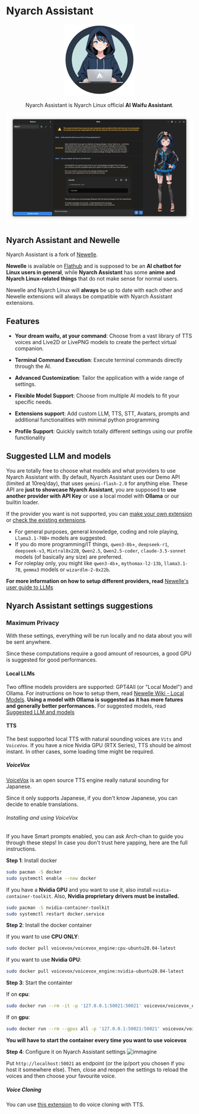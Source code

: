 # Nyarch Assistant
<div style="text-align: center;">
<img src="https://raw.githubusercontent.com/NyarchLinux/NyarchAssistant/refs/heads/master/data/icons/hicolor/scalable/apps/moe.nyarchlinux.assistant.svg" alt="nyarchassistant" width="192" height="192"/>
</div>
<div style="text-align: center;">

Nyarch Assistant is Nyarch Linux official <b>AI Waifu Assistant</b>.
</div>

![screenshot](https://raw.githubusercontent.com/NyarchLinux/NyarchAssistant/refs/heads/master/screenshots/1b.png)

## Nyarch Assistant and Newelle

Nyarch Assistant is a fork of [Newelle](https://github.com/qwersyk/Newelle). 

**Newelle** is available on [Flathub](https://flathub.org/apps/io.github.qwersyk.Newelle) and is supposed to be an **AI chatbot for Linux users in general**, while **Nyarch Assistant** has some **anime and Nyarch Linux-related things** that do not make sense for normal users.

Newelle and Nyarch Linux will **always** be up to date with each other and Newelle extensions will always be compatible with Nyarch Assistant extensions.

## Features
- **Your dream waifu, at your command**: Choose from a vast library of TTS voices and Live2D or LivePNG models to create the perfect virtual companion.

- **Terminal Command Execution**: Execute terminal commands directly through the AI.

- **Advanced Customization**: Tailor the application with a wide range of settings.

- **Flexible Model Support**: Choose from multiple AI models to fit your specific needs.

- **Extensions support**: Add custom LLM, TTS, STT, Avatars, prompts and additional functionalities with minimal python programming

- **Profile Support**: Quickly switch totally different settings using our profile functionality

## Suggested LLM and models
You are totally free to choose what models and what providers to use Nyarch Assistant with.
By default, Nyarch Assistant uses our Demo API (limited at 10req/day), that uses `gemini-flash-2.0` for anything else. These API are **just to showcase Nyarch Assistant**, you are supposed to **use another provider with API Key** or use a local model with **Ollama** or our builtin loader. 

If the provider you want is not supported, you can [make your own extension](https://github.com/qwersyk/Newelle/wiki/Developing-extensions) or [check the existing extensions](https://github.com/qwersyk/Newelle/wiki/User-guide-to-Extensions#finding-extensions).

- For general purposes, general knowledge, coding and role playing, `Llama3.1-70B+` models are suggested.
- If you do more programming/IT things, `qwen3-8b`+, `deepseek-r1`, `deepseek-v3`, `Mixtral8x22B`, `Qwen2.5`, `Qwen2.5-coder`, `claude-3.5-sonnet` models (of basically any size) are preferred.
- For roleplay only, you might like `qwen3-4b`+, `mythomax-l2-13b`, `llama3.1-7B`, `gemma3` models or `wizardlm-2-8x22b`.

**For more information on how to setup different providers, read** [Newelle's user guide to LLMs](https://github.com/qwersyk/Newelle/wiki/User-guide-to-the-available-LLMs)
## Nyarch Assistant settings suggestions
### Maximum Privacy
With these settings, everything will be run locally and no data about you will be sent anywhere.

Since these computations require a good amount of resources, a good GPU is suggested for good performances.
#### Local LLMs
Two offline models providers are supported: GPT4All (or "Local Model") and Ollama. For instructions on how to setup them, read [Newelle Wiki - Local Models](https://github.com/qwersyk/Newelle/wiki/User-guide-to-the-available-LLMs#local-models-1).
**Using a model with Ollama is suggested as it has more fatures and generally better performances.**
For suggested models, read [Suggested LLM and models](#suggested-llm-and-models)
#### TTS
The best supported local TTS with natural sounding voices are `Vits` and `VoiceVox`. If you have a nice Nvidia GPU (RTX Series), TTS should be almost instant. In other cases, some loading time might be required.
##### VoiceVox
[VoiceVox](https://voicevox.hiroshiba.jp/) is an open source TTS engine really natural sounding for Japanese. 

Since it only supports Japanese, if you don't know Japanese, you can decide to enable translations.
###### Installing and using VoiceVox
If you have Smart prompts enabled, you can ask Arch-chan to guide you through these steps! In case you don't trust here yapping, here are the full instructions.

**Step 1**: Install docker
```bash
sudo pacman -S docker
sudo systemctl enable --now docker
```

If you have a **Nvidia GPU** and you want to use it, also install `nvidia-container-toolkit`. Also, **Nvidia proprietary drivers must be installed.**
```bash
sudo pacman -S nvidia-container-toolkit
sudo systemctl restart docker.service
```
**Step 2**: Install the docker container

If you want to use **CPU ONLY**:
```bash
sudo docker pull voicevox/voicevox_engine:cpu-ubuntu20.04-latest
```

If you want to use **Nvidia GPU**:
```bash
sudo docker pull voicevox/voicevox_engine:nvidia-ubuntu20.04-latest
```
**Step 3**: Start the containter

If on **cpu**:
```bash
sudo docker run --rm -it -p '127.0.0.1:50021:50021' voicevox/voicevox_engine:cpu-ubuntu20.04-latest
```

If on **gpu**:
```bash
sudo docker run --rm --gpus all -p '127.0.0.1:50021:50021' voicevox/voicevox_engine:nvidia-ubuntu20.04-latest
```

**You will have to start the container every time you want to use voicevox**

**Step 4**: Configure it on Nyarch Assistant settings
![immagine](https://github.com/user-attachments/assets/426e73d7-b2ca-4f05-9674-fd43d06ff647)

Put `http://localhost:50021` as endpoint (or the ip/port you chosen if you host it somewhere else).
Then, close and reopen the settings to reload the voices and then choose your favourite voice.
##### Voice Cloning
You can use [this extension](https://github.com/FrancescoCaracciolo/Newelle-Voice-Cloning) to do voice cloning with TTS.
